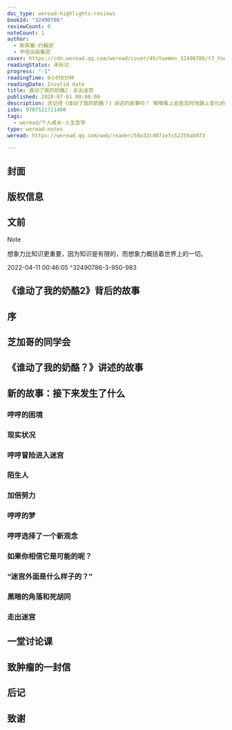 ```yaml
---
doc_type: weread-highlights-reviews
bookId: "32490786"
reviewCount: 0
noteCount: 1
author:
  - 斯宾塞·约翰逊
  - 中信出版集团
cover: https://cdn.weread.qq.com/weread/cover/49/YueWen_32490786/t7_YueWen_32490786.jpg
readingStatus: 未标记
progress: "-1"
readingTime: 0小时0分钟
readingDate: Invalid date
title: 谁动了我的奶酪2：走出迷宫
published: 2020-07-01 00:00:00
description: 还记得《谁动了我的奶酪？》讲述的故事吗？ 唧唧看上去能及时地跟上变化的脚步，找到自己的方向。 而哼哼则一个人坐在空荡荡的屋子里，又孤独又沮丧。 哼哼也想随着奶酪的变化而变化，可是他根本不知道要从哪里下手。 唧唧走出去找到了新的奶酪。 他顺应着变化，勇敢面对变化，并且成功了。 而哼哼依旧十分迷茫和困惑。 我们都想知道，哼哼究竟走出迷宫了吗？ 故事还没有结束…… 哼哼从生气、懊恼、后悔到出发行动去寻找奶酪， 他最终走出了迷宫，而且发现了观念的力量，找到了能让他走出困境的真正的方法。 《谁动了我的奶酪？》帮助几千万读者改变了生活的方方面面，在全球范围内影响深远。 《谁动了我的奶酪2》将进一步引导你更快、更好地调整自我、从容适应和应对变化，改变命运，从而拥有成功和幸福的人生。
isbn: 9787521711400
tags:
  - weread/个人成长-人生哲学
type: weread-notes
weread: https://weread.qq.com/web/reader/59a32cd071efc52259ab073

---
```



## 封面

## 版权信息

## 文前

> [!NOTE] 
> 想象力比知识更重要，因为知识是有限的，而想象力概括着世界上的一切。
> 
> 2022-04-11 00:46:05 ^32490786-3-950-983

## 《谁动了我的奶酪2》背后的故事

## 序

## 芝加哥的同学会

## 《谁动了我的奶酪？》讲述的故事

## 新的故事：接下来发生了什么

### 哼哼的困境

### 现实状况

### 哼哼冒险进入迷宫

### 陌生人

### 加倍努力

### 哼哼的梦

### 哼哼选择了一个新观念

### 如果你相信它是可能的呢？

### “迷宫外面是什么样子的？”

### 黑暗的角落和死胡同

### 走出迷宫

## 一堂讨论课

## 致肿瘤的一封信

## 后记

## 致谢

